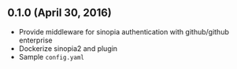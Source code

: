 ## 0.1.0 (April 30, 2016)

- Provide middleware for sinopia authentication with github/github enterprise
- Dockerize sinopia2 and plugin
- Sample ```config.yaml```
